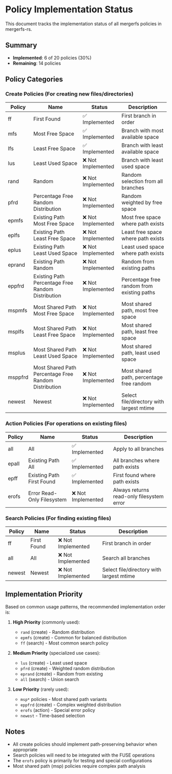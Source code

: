 # Policy Implementation Status

This document tracks the implementation status of all mergerfs policies in mergerfs-rs.

## Summary

- **Implemented**: 6 of 20 policies (30%)
- **Remaining**: 14 policies

## Policy Categories

### Create Policies (For creating new files/directories)

| Policy | Name | Status | Description |
|--------|------|--------|-------------|
| ff | First Found | ✅ Implemented | First branch in order |
| mfs | Most Free Space | ✅ Implemented | Branch with most available space |
| lfs | Least Free Space | ✅ Implemented | Branch with least available space |
| lus | Least Used Space | ❌ Not Implemented | Branch with least used space |
| rand | Random | ❌ Not Implemented | Random selection from all branches |
| pfrd | Percentage Free Random Distribution | ❌ Not Implemented | Random weighted by free space |
| epmfs | Existing Path Most Free Space | ❌ Not Implemented | Most free space where path exists |
| eplfs | Existing Path Least Free Space | ❌ Not Implemented | Least free space where path exists |
| eplus | Existing Path Least Used Space | ❌ Not Implemented | Least used space where path exists |
| eprand | Existing Path Random | ❌ Not Implemented | Random from existing paths |
| eppfrd | Existing Path Percentage Free Random Distribution | ❌ Not Implemented | Percentage free random from existing paths |
| mspmfs | Most Shared Path Most Free Space | ❌ Not Implemented | Most shared path, most free space |
| msplfs | Most Shared Path Least Free Space | ❌ Not Implemented | Most shared path, least free space |
| msplus | Most Shared Path Least Used Space | ❌ Not Implemented | Most shared path, least used space |
| msppfrd | Most Shared Path Percentage Free Random Distribution | ❌ Not Implemented | Most shared path, percentage free random |
| newest | Newest | ❌ Not Implemented | Select file/directory with largest mtime |

### Action Policies (For operations on existing files)

| Policy | Name | Status | Description |
|--------|------|--------|-------------|
| all | All | ✅ Implemented | Apply to all branches |
| epall | Existing Path All | ✅ Implemented | All branches where path exists |
| epff | Existing Path First Found | ✅ Implemented | First found where path exists |
| erofs | Error Read-Only Filesystem | ❌ Not Implemented | Always returns read-only filesystem error |

### Search Policies (For finding existing files)

| Policy | Name | Status | Description |
|--------|------|--------|-------------|
| ff | First Found | ❌ Not Implemented | First branch in order |
| all | All | ❌ Not Implemented | Search all branches |
| newest | Newest | ❌ Not Implemented | Select file/directory with largest mtime |

## Implementation Priority

Based on common usage patterns, the recommended implementation order is:

1. **High Priority** (commonly used):
   - `rand` (create) - Random distribution
   - `epmfs` (create) - Common for balanced distribution
   - `ff` (search) - Most common search policy
   
2. **Medium Priority** (specialized use cases):
   - `lus` (create) - Least used space
   - `pfrd` (create) - Weighted random distribution
   - `eprand` (create) - Random from existing
   - `all` (search) - Union search
   
3. **Low Priority** (rarely used):
   - `msp*` policies - Most shared path variants
   - `eppfrd` (create) - Complex weighted distribution
   - `erofs` (action) - Special error policy
   - `newest` - Time-based selection

## Notes

- All create policies should implement path-preserving behavior when appropriate
- Search policies will need to be integrated with the FUSE operations
- The `erofs` policy is primarily for testing and special configurations
- Most shared path (msp) policies require complex path analysis